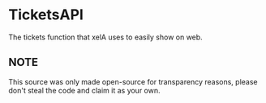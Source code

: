 # TicketsAPI
The tickets function that xelA uses to easily show on web.

## NOTE
This source was only made open-source for transparency reasons, please don't steal the code and claim it as your own.
